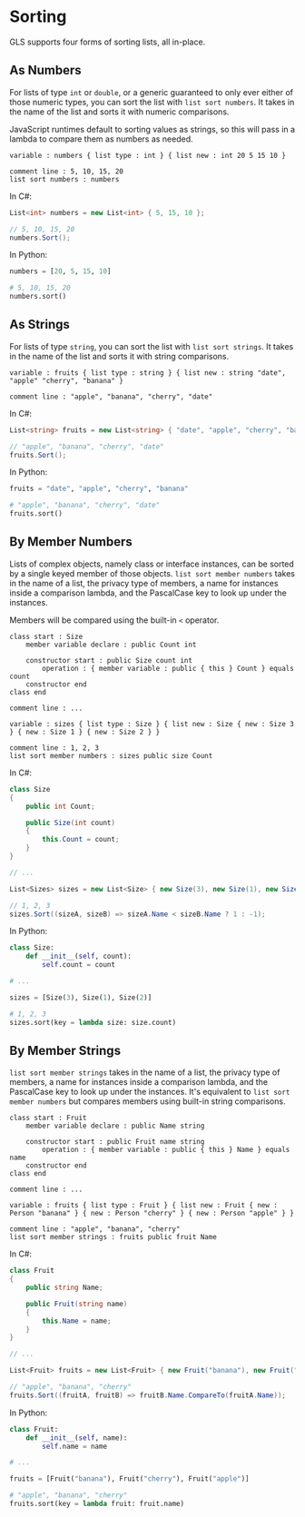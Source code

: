 # Sorting

GLS supports four forms of sorting lists, all in-place.

## As Numbers

For lists of type `int` or `double`, or a generic guaranteed to only ever either of those numeric types, you can sort the list with `list sort numbers`.
It takes in the name of the list and sorts it with numeric comparisons.

JavaScript runtimes default to sorting values as strings, so this will pass in a lambda to compare them as numbers as needed.

```gls
variable : numbers { list type : int } { list new : int 20 5 15 10 }

comment line : 5, 10, 15, 20
list sort numbers : numbers
```

In C#:

```csharp
List<int> numbers = new List<int> { 5, 15, 10 };

// 5, 10, 15, 20
numbers.Sort();
```

In Python:

```python
numbers = [20, 5, 15, 10]

# 5, 10, 15, 20
numbers.sort()
```

## As Strings

For lists of type `string`, you can sort the list with `list sort strings`.
It takes in the name of the list and sorts it with string comparisons.

```gls
variable : fruits { list type : string } { list new : string "date", "apple" "cherry", "banana" }

comment line : "apple", "banana", "cherry", "date"
```

In C#:

```csharp
List<string> fruits = new List<string> { "date", "apple", "cherry", "banana" };

// "apple", "banana", "cherry", "date"
fruits.Sort();
```

In Python:

```python
fruits = "date", "apple", "cherry", "banana"

# "apple", "banana", "cherry", "date"
fruits.sort()
```

## By Member Numbers

Lists of complex objects, namely class or interface instances, can be sorted by a single keyed member of those objects.
`list sort member numbers` takes in the name of a list, the privacy type of members, a name for instances inside a comparison lambda, and the PascalCase key to look up under the instances.

Members will be compared using the built-in `<` operator.

```gls
class start : Size
    member variable declare : public Count int

    constructor start : public Size count int
        operation : { member variable : public { this } Count } equals count
    constructor end
class end

comment line : ...

variable : sizes { list type : Size } { list new : Size { new : Size 3 } { new : Size 1 } { new : Size 2 } }

comment line : 1, 2, 3
list sort member numbers : sizes public size Count
```

In C#:

```csharp
class Size
{
    public int Count;

    public Size(int count)
    {
        this.Count = count;
    }
}

// ...

List<Sizes> sizes = new List<Size> { new Size(3), new Size(1), new Size(2) };

// 1, 2, 3
sizes.Sort((sizeA, sizeB) => sizeA.Name < sizeB.Name ? 1 : -1);
```

In Python:

```python
class Size:
    def __init__(self, count):
        self.count = count

# ...

sizes = [Size(3), Size(1), Size(2)]

# 1, 2, 3
sizes.sort(key = lambda size: size.count)
```

## By Member Strings

`list sort member strings` takes in the name of a list, the privacy type of members, a name for instances inside a comparison lambda, and the PascalCase key to look up under the instances.
It's equivalent to `list sort member numbers` but compares members using built-in string comparisons.

```gls
class start : Fruit
    member variable declare : public Name string

    constructor start : public Fruit name string
        operation : { member variable : public { this } Name } equals name
    constructor end
class end

comment line : ...

variable : fruits { list type : Fruit } { list new : Fruit { new : Person "banana" } { new : Person "cherry" } { new : Person "apple" } }

comment line : "apple", "banana", "cherry"
list sort member strings : fruits public fruit Name
```

In C#:

```csharp
class Fruit
{
    public string Name;

    public Fruit(string name)
    {
        this.Name = name;
    }
}

// ...

List<Fruit> fruits = new List<Fruit> { new Fruit("banana"), new Fruit("cherry"), new Fruit("apple") };

// "apple", "banana", "cherry"
fruits.Sort((fruitA, fruitB) => fruitB.Name.CompareTo(fruitA.Name));
```

In Python:

```python
class Fruit:
    def __init__(self, name):
        self.name = name

# ...

fruits = [Fruit("banana"), Fruit("cherry"), Fruit("apple")]

# "apple", "banana", "cherry"
fruits.sort(key = lambda fruit: fruit.name)
```
